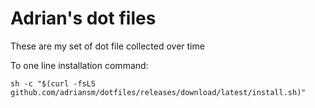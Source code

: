# Adrian's dot files

These are my set of dot file collected over time

To one line installation command:
```
sh -c "$(curl -fsLS github.com/adriansm/dotfiles/releases/download/latest/install.sh)"
```
